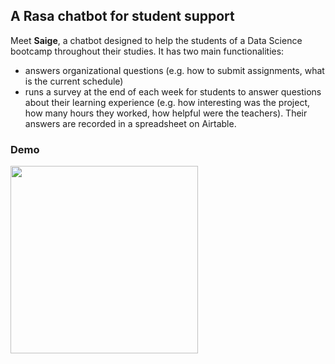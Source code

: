 ## A Rasa chatbot for student support

Meet **Saige**, a chatbot designed to help the students of a Data Science bootcamp throughout their studies.
It has two main functionalities:
- answers organizational questions (e.g. how to submit assignments, what is the current schedule)
- runs a survey at the end of each week for students to answer questions about their learning experience (e.g. how interesting was the project, how many hours they worked, how helpful were the teachers). Their answers are recorded in a spreadsheet on Airtable.

### Demo
<img src="https://github.com/lorenanda/rasa-chatbot/blob/master/demo_slack.gif" width="300" height="300">
